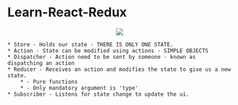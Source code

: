 # Learn-React-Redux

<p align="center">
    <img src="https://user-images.githubusercontent.com/29547780/59553727-15c87780-8f91-11e9-8035-aaab63a7f18f.png" />
</p>

    * Store - Holds our state - THERE IS ONLY ONE STATE.
    * Action - State can be modified using actions - SIMPLE OBJECTS
    * Dispatcher - Action need to be sent by someone - known as dispatching an action
    * Reducer - Receives an action and modifies the state to give us a new state.
        * - Pure functions
        * - Only mandatory argument is 'type'
    * Subscriber - Listens for state change to update the ui.